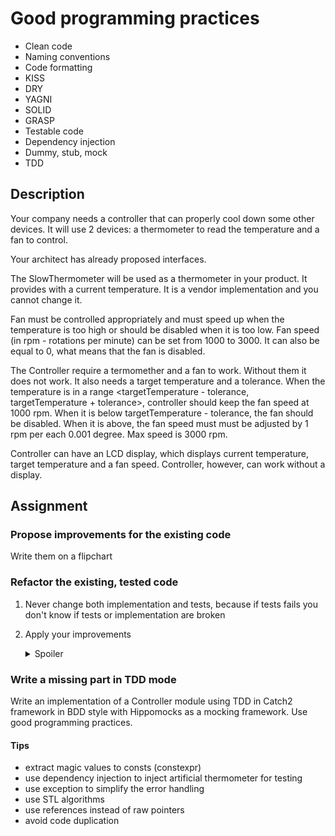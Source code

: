 # Good programming practices

- Clean code
- Naming conventions
- Code formatting
- KISS
- DRY
- YAGNI
- SOLID
- GRASP
- Testable code
- Dependency injection
- Dummy, stub, mock
- TDD

## Description

Your company needs a controller that can properly cool down some other devices. It will use 2 devices: a thermometer to read the temperature and a fan to control.

Your architect has already proposed interfaces.

The SlowThermometer will be used as a thermometer in your product. It provides with a current temperature. It is a vendor implementation and you cannot change it.

Fan must be controlled appropriately and must speed up when the temperature is too high or should be disabled when it is too low. Fan speed (in rpm - rotations per minute) can be set from 1000 to 3000. It can also be equal to 0, what means that the fan is disabled.

The Controller require a termomether and a fan to work. Without them it does not work. It also needs a target temperature and a tolerance. When the temperature is in a range <targetTemperature - tolerance, targetTemperature + tolerance>, controller should keep the fan speed at 1000 rpm. When it is below targetTemperature - tolerance, the fan should be disabled. When it is above, the fan speed must must be adjusted by 1 rpm per each 0.001 degree. Max speed is 3000 rpm.

Controller can have an LCD display, which displays current temperature, target temperature and a fan speed. Controller, however, can work without a display.

## Assignment

### Propose improvements for the existing code

Write them on a flipchart

### Refactor the existing, tested code

1. Never change both implementation and tests, because if tests fails you don't know if tests or implementation are broken
2. Apply your improvements

    <details><summary>Spoiler</summary>
    <p><ul>
        <li>missing virtual destructors</li>
        <li>const correctness (const functions, const params, const variables)</li>
        <li>redundant constructors</li>
        <li>broken Rule of 3, 5, 0</li>
        <li>overcomplicated implementation</li>
        <li>dead code</li>
        <li>use default, delete, override</li>
        <li>pass shared_ptrs via const &</li>
        <li>shared_ptr constructor -> make_shared</li>
    </ul></p>
    </details>

### Write a missing part in TDD mode

Write an implementation of a Controller module using TDD in Catch2 framework in BDD style with Hippomocks as a mocking framework. Use good programming practices.

#### Tips

- extract magic values to consts (constexpr)
- use dependency injection to inject artificial thermometer for testing
- use exception to simplify the error handling
- use STL algorithms
- use references instead of raw pointers
- avoid code duplication
